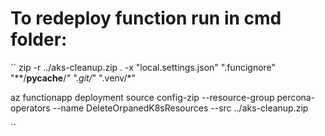 # To redeploy function run in cmd folder: 
``
zip -r ../aks-cleanup.zip . -x "local.settings.json" ".funcignore" "**/__pycache__/*" ".git/*" ".venv/*"

az functionapp deployment source config-zip --resource-group percona-operators --name DeleteOrpanedK8sResources --src  ../aks-cleanup.zip

``
